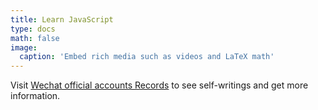 ```yaml
---
title: Learn JavaScript
type: docs
math: false
image:
  caption: 'Embed rich media such as videos and LaTeX math'
---
```


Visit [Wechat official accounts Records](https://mp.weixin.qq.com/mp/appmsgalbum?__biz=MzkyNzM5ODQ4NA==&action=getalbum&album_id=3805250164995162124&scene=173&subscene=&sessionid=svr_1c12c7cca96&enterid=1736402894&from_msgid=2247483740&from_itemidx=1&count=3&nolastread=1#wechat_redirect) to see self-writings and get more information.


